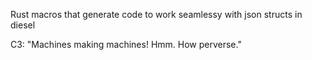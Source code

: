 
Rust macros that generate code to work seamlessy with json structs in diesel

C3: "Machines making machines! Hmm. How perverse."